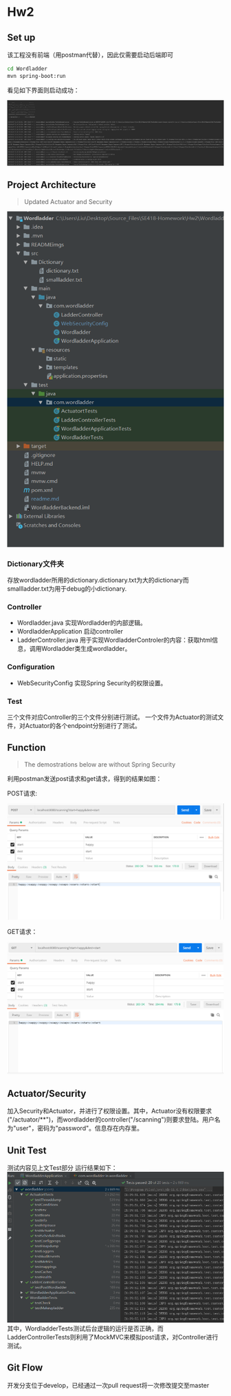 # Hw2
## Set up
该工程没有前端（用postman代替），因此仅需要启动后端即可

``` bash
cd Wordladder
mvn spring-boot:run
```
看见如下界面则启动成功：

![avatar](./READMEimgs/start.png)

## Project Architecture
> Updated Actuator and Security

![avatar](./READMEimgs/architecture.png)

### Dictionary文件夹
存放wordladder所用的dictionary.dictionary.txt为大的dictionary而smallladder.txt为用于debug的小dictionary.
### Controller
* Wordladder.java
实现Wordladder的内部逻辑。
* WordladderApplication
启动controller
* LadderController.java
用于实现WordladderControler的内容：获取html信息，调用Wordladder类生成wordladder。
### Configuration
* WebSecurityConfig
实现Spring Security的权限设置。
### Test
三个文件对应Controller的三个文件分别进行测试。
一个文件为Actuator的测试文件，对Actuator的各个endpoint分别进行了测试。

## Function
> The demostrations below are without Spring Security

利用postman发送post请求和get请求，得到的结果如图：

POST请求:

![avatar](./READMEimgs/post.png)

GET请求：

![avatar](./READMEimgs/get.png)

## Actuator/Security
加入Security和Actuator，并进行了权限设置。其中，Actuator没有权限要求("/actuator/**")，而wordladder的controller("/scanning")则要求登陆。用户名为"user"，密码为"password"。信息存在内存里。

## Unit Test
测试内容见上文Test部分
运行结果如下：
![avatar](./READMEimgs/unittest.png)
其中，WordladderTests测试后台逻辑的运行是否正确，而LadderControllerTests则利用了MockMVC来模拟post请求，对Controller进行测试。

## Git Flow
开发分支位于develop，已经通过一次pull request将一次修改提交至master

